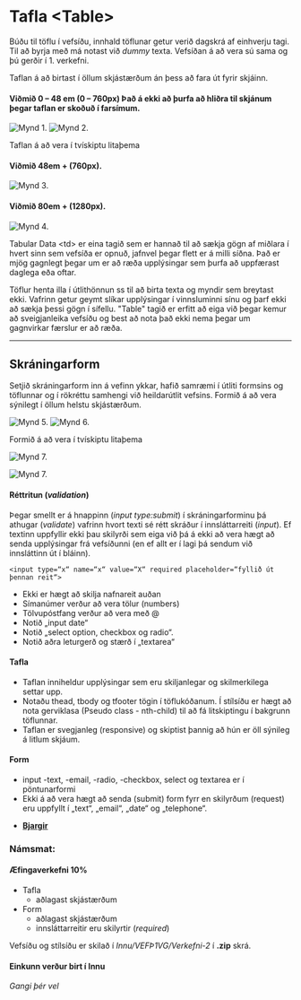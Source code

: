 # Tafla  &lt;Table> 

Búðu til töflu í vefsíðu, innhald töflunar getur verið dagskrá af einhverju tagi. Til að byrja með má notast við _dummy_ texta. Vefsíðan á að vera sú sama og þú gerðir í 1. verkefni.

Taflan á að birtast í öllum skjástærðum án þess að fara út fyrir skjáinn.  

#### Viðmið 0 – 48 em (0 – 760px) Það á ekki að þurfa að hliðra til skjánum þegar taflan er skoðuð í farsímum.

![Mynd 1.](synidaemi/tafla-mobileD.jpg) ![Mynd 2.](synidaemi/tafla-mobileL.jpg)

Taflan á að vera í tvískiptu litaþema

#### Viðmið 48em + (760px).

![Mynd 3.](synidaemi/tafla-ipad.jpg)

#### Viðmið 80em + (1280px).

![Mynd 4.](synidaemi/tafla-laptop.jpg)



Tabular Data &lt;td> er eina tagið sem er hannað til að sækja gögn af miðlara í hvert sinn sem vefsíða er opnuð, jafnvel þegar flett er á milli síðna. Það er mjög gagnlegt þegar um er að ræða upplýsingar sem þurfa að uppfærast daglega eða oftar.

Töflur henta illa í útlithönnun ss til að birta texta og myndir sem breytast ekki. Vafrinn getur geymt slíkar upplýsingar í vinnsluminni sínu og þarf ekki að sækja þessi gögn í sífellu. "Table" tagið er erfitt að eiga við þegar kemur að sveigjanleika vefsíðu og best að nota það ekki nema þegar um gagnvirkar færslur er að ræða.  

---

## Skráningarform 

Setjið skráningarform inn á vefinn ykkar, hafið samræmi í útliti formsins og töflunnar og í rökréttu samhengi við heildarútlit vefsins.  Formið á að vera sýnilegt í öllum helstu skjástærðum. 
  
![Mynd 5.](synidaemi/form-mobileD.jpg) ![Mynd 6.](synidaemi/form-mobileL.jpg)

Formið á að vera í tvískiptu litaþema

![Mynd 7.](synidaemi/form-ipad.jpg)

![Mynd 7.](synidaemi/form-laptop.jpg)

#### Réttritun (_validation_)
Þegar smellt er á hnappinn (_input type:submit_) í skráningarforminu þá athugar (_validate_) vafrinn hvort texti sé rétt skráður í innsláttarreiti (_input_). Ef textinn uppfyllir ekki þau skilyrði sem eiga við þá á ekki að vera hægt að senda upplýsingar frá vefsíðunni (en ef allt er í lagi þá sendum við innsláttinn út í bláinn). 

` <input type=“x“ name=“x“ value=“X“ required placeholder=“fyllið út þennan reit“> `

* Ekki er hægt að skilja nafnareit auðan 		
* Símanúmer verður að vera tölur (numbers)
* Tölvupóstfang verður að vera með @	      	
* Notið „input date“
* Notið „select option, checkbox og radio“. 	
* Notið aðra leturgerð og stærð í „textarea“

#### Tafla 

* Taflan inniheldur upplýsingar sem eru skiljanlegar og skilmerkilega settar upp.
* Notaðu thead, tbody og tfooter tögin í töflukóðanum. Í stílsíðu er hægt að nota gerviklasa (Pseudo class - nth-child) til að fá litskiptingu í bakgrunn töflunnar. 
* Taflan er svegjanleg (responsive) og skiptist þannig að hún er öll sýnileg
á litlum skjáum.

#### Form 
* input -text, -email, -radio, -checkbox, select og textarea er í pöntunarformi 
* Ekki á að vera hægt að senda (submit) form fyrr en skilyrðum (request)  eru uppfyllt í „text“, „email“, „date“ og „telephone“.

- **[Bjargir](https://github.com/vefhonnun/24H-verkefni/wiki#t%C3%B6flur)**

### Námsmat:  

#### Æfingaverkefni 10%

* Tafla				
  * aðlagast skjástærðum
* Form					
  * aðlagast skjástærðum
  * innsláttarreitir eru skilyrtir (_required_)	

Vefsíðu og stílsíðu er skilað í _Innu/VEFÞ1VG/Verkefni-2_ í **.zip** skrá. 

#### Einkunn verður birt í Innu

_Gangi þér vel_


